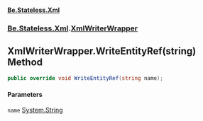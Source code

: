 #### [Be.Stateless.Xml](README.md 'README')
### [Be.Stateless.Xml](Be.Stateless.Xml.md 'Be.Stateless.Xml').[XmlWriterWrapper](XmlWriterWrapper.md 'Be.Stateless.Xml.XmlWriterWrapper')

## XmlWriterWrapper.WriteEntityRef(string) Method

```csharp
public override void WriteEntityRef(string name);
```
#### Parameters

<a name='Be.Stateless.Xml.XmlWriterWrapper.WriteEntityRef(string).name'></a>

`name` [System.String](https://docs.microsoft.com/en-us/dotnet/api/System.String 'System.String')